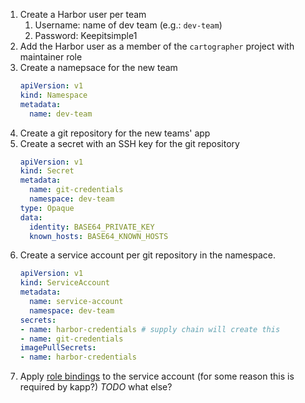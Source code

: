 1.  Create a Harbor user per team
    1.  Username: name of dev team (e.g.: `dev-team`)
    1.  Password: Keepitsimple1
1.  Add the Harbor user as a member of the `cartographer` project with maintainer role
1.  Create a namepsace for the new team
    ```yaml
    apiVersion: v1
    kind: Namespace
    metadata:
      name: dev-team
    ```
1.  Create a git repository for the new teams' app
1.  Create a secret with an SSH key for the git repository
    ```yaml
    apiVersion: v1
    kind: Secret
    metadata:
      name: git-credentials
      namespace: dev-team
    type: Opaque
    data:
      identity: BASE64_PRIVATE_KEY
      known_hosts: BASE64_KNOWN_HOSTS
    ```
1.  Create a service account per git repository in the namespace.
    ```yaml
    apiVersion: v1
    kind: ServiceAccount
    metadata:
      name: service-account
      namespace: dev-team
    secrets:
    - name: harbor-credentials # supply chain will create this
    - name: git-credentials
    imagePullSecrets:
    - name: harbor-credentials
    ```
1.  Apply [role bindings](role-binding.yaml) to the service account (for some reason this is required by kapp?)
*TODO* what else?